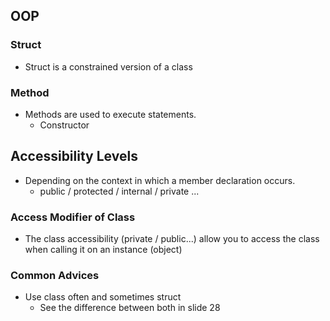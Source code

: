 ## OOP

### Struct
- Struct is a constrained version of a class

### Method
- Methods are used to execute statements.
  * Constructor

## Accessibility Levels
* Depending on the context in which a member declaration occurs.
  * public / protected / internal / private ...
  
### Access Modifier of Class
  * The class accessibility (private / public...) allow you to access the class when calling it on an instance (object)

### Common Advices
  * Use class often and sometimes struct
    * See the difference between both in slide 28